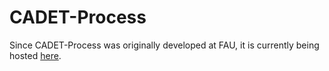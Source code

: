 # CADET-Process

Since CADET-Process was originally developed at FAU, it is currently being hosted [here](https://github.com/fau-advanced-separations/CADET-Process).
